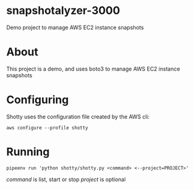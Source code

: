 # snapshotalyzer-3000

Demo project to manage AWS EC2 instance snapshots

# About

This project is a demo, and uses boto3 to manage AWS EC2 instance snapshots

# Configuring

Shotty uses the configuration file created by the AWS cli:

`aws configure --profile shotty`

# Running

`pipeenv run 'python shotty/shotty.py <command> <--project=PROJECT>'`

*command* is list, start or stop
*project* is optional
